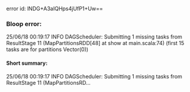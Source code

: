 error id: lNDG+A3aIQHps4jUfP1+Uw==
### Bloop error:

25/06/18 00:19:17 INFO DAGScheduler: Submitting 1 missing tasks from ResultStage 11 (MapPartitionsRDD[48] at show at main.scala:74) (first 15 tasks are for partitions Vector(0))
#### Short summary: 

25/06/18 00:19:17 INFO DAGScheduler: Submitting 1 missing tasks from ResultStage 11 (MapPartitionsRD...